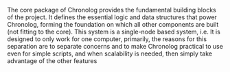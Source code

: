 The core package of Chronolog provides the fundamental building blocks of the project. It defines the essential logic 
and data structures that power Chronolog, forming the foundation on which all other components are built (not fitting to
the core). This system is a single-node based system, i.e. It is designed to only work for one computer, primarily, 
the reasons for this separation are to separate concerns and to make Chronolog practical to use even for
simple scripts, and when scalability is needed, then simply take advantage of the other features